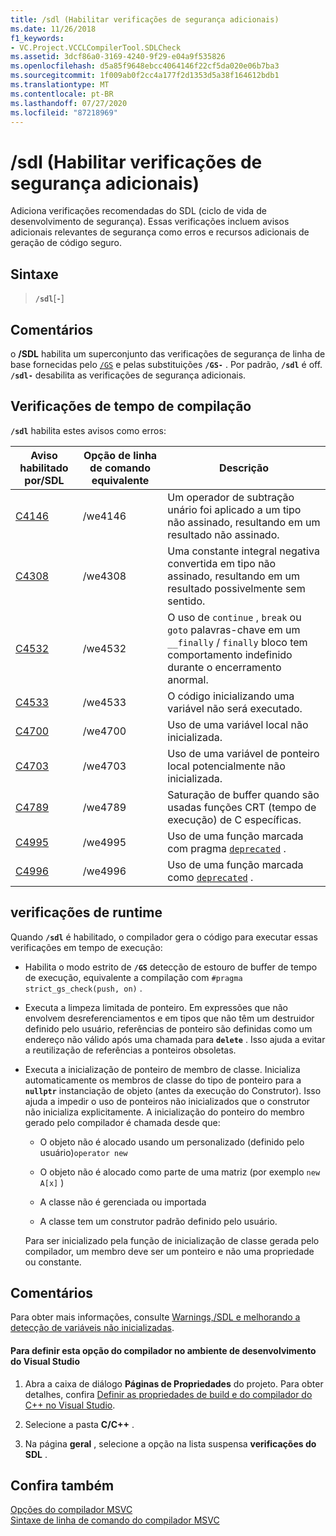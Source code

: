 ```yaml
---
title: /sdl (Habilitar verificações de segurança adicionais)
ms.date: 11/26/2018
f1_keywords:
- VC.Project.VCCLCompilerTool.SDLCheck
ms.assetid: 3dcf86a0-3169-4240-9f29-e04a9f535826
ms.openlocfilehash: d5a85f9648ebcc4064146f22cf5da020e06b7ba3
ms.sourcegitcommit: 1f009ab0f2cc4a177f2d1353d5a38f164612bdb1
ms.translationtype: MT
ms.contentlocale: pt-BR
ms.lasthandoff: 07/27/2020
ms.locfileid: "87218969"
---
```

# <a name="sdl-enable-additional-security-checks"></a>/sdl (Habilitar verificações de segurança adicionais)

Adiciona verificações recomendadas do SDL (ciclo de vida de desenvolvimento de segurança). Essas verificações incluem avisos adicionais relevantes de segurança como erros e recursos adicionais de geração de código seguro.

## <a name="syntax"></a>Sintaxe

> **`/sdl`**[**`-`**]

## <a name="remarks"></a>Comentários

o **/SDL** habilita um superconjunto das verificações de segurança de linha de base fornecidas pelo [`/GS`](gs-buffer-security-check.md) e pelas substituições **`/GS-`** . Por padrão, **`/sdl`** é off. **`/sdl-`** desabilita as verificações de segurança adicionais.

## <a name="compile-time-checks"></a>Verificações de tempo de compilação

**`/sdl`** habilita estes avisos como erros:

|Aviso habilitado por/SDL|Opção de linha de comando equivalente|Descrição|
|------------------------------|-------------------------------------|-----------------|
|[C4146](../../error-messages/compiler-warnings/compiler-warning-level-2-c4146.md)|/we4146|Um operador de subtração unário foi aplicado a um tipo não assinado, resultando em um resultado não assinado.|
|[C4308](../../error-messages/compiler-warnings/compiler-warning-level-2-c4308.md)|/we4308|Uma constante integral negativa convertida em tipo não assinado, resultando em um resultado possivelmente sem sentido.|
|[C4532](../../error-messages/compiler-warnings/compiler-warning-level-1-c4532.md)|/we4532|O uso de `continue` , `break` ou `goto` palavras-chave em um `__finally` / `finally` bloco tem comportamento indefinido durante o encerramento anormal.|
|[C4533](../../error-messages/compiler-warnings/compiler-warning-level-1-c4533.md)|/we4533|O código inicializando uma variável não será executado.|
|[C4700](../../error-messages/compiler-warnings/compiler-warning-level-1-and-level-4-c4700.md)|/we4700|Uso de uma variável local não inicializada.|
|[C4703](../../error-messages/compiler-warnings/compiler-warning-level-4-c4703.md)|/we4703|Uso de uma variável de ponteiro local potencialmente não inicializada.|
|[C4789](../../error-messages/compiler-warnings/compiler-warning-level-1-c4789.md)|/we4789|Saturação de buffer quando são usadas funções CRT (tempo de execução) de C específicas.|
|[C4995](../../error-messages/compiler-warnings/compiler-warning-level-3-c4995.md)|/we4995|Uso de uma função marcada com pragma [`deprecated`](../../preprocessor/deprecated-c-cpp.md) .|
|[C4996](../../error-messages/compiler-warnings/compiler-warning-level-3-c4996.md)|/we4996|Uso de uma função marcada como [`deprecated`](../../cpp/deprecated-cpp.md) .|

## <a name="runtime-checks"></a>verificações de runtime

Quando **`/sdl`** é habilitado, o compilador gera o código para executar essas verificações em tempo de execução:

- Habilita o modo estrito de **`/GS`** detecção de estouro de buffer de tempo de execução, equivalente a compilação com `#pragma strict_gs_check(push, on)` .

- Executa a limpeza limitada de ponteiro. Em expressões que não envolvem desreferenciamentos e em tipos que não têm um destruidor definido pelo usuário, referências de ponteiro são definidas como um endereço não válido após uma chamada para **`delete`** . Isso ajuda a evitar a reutilização de referências a ponteiros obsoletas.

- Executa a inicialização de ponteiro de membro de classe. Inicializa automaticamente os membros de classe do tipo de ponteiro para a **`nullptr`** instanciação de objeto (antes da execução do Construtor). Isso ajuda a impedir o uso de ponteiros não inicializados que o construtor não inicializa explicitamente. A inicialização do ponteiro do membro gerado pelo compilador é chamada desde que:

  - O objeto não é alocado usando um personalizado (definido pelo usuário)`operator new`

  - O objeto não é alocado como parte de uma matriz (por exemplo `new A[x]` )

  - A classe não é gerenciada ou importada

  - A classe tem um construtor padrão definido pelo usuário.

  Para ser inicializado pela função de inicialização de classe gerada pelo compilador, um membro deve ser um ponteiro e não uma propriedade ou constante.

## <a name="remarks"></a>Comentários

Para obter mais informações, consulte [Warnings,/SDL e melhorando a detecção de variáveis não inicializadas](https://cloudblogs.microsoft.com/microsoftsecure/2012/06/06/warnings-sdl-and-improving-uninitialized-variable-detection/).

#### <a name="to-set-this-compiler-option-in-the-visual-studio-development-environment"></a>Para definir esta opção do compilador no ambiente de desenvolvimento do Visual Studio

1. Abra a caixa de diálogo **Páginas de Propriedades** do projeto. Para obter detalhes, confira [Definir as propriedades de build e do compilador do C++ no Visual Studio](../working-with-project-properties.md).

1. Selecione a pasta **C/C++** .

1. Na página **geral** , selecione a opção na lista suspensa **verificações do SDL** .

## <a name="see-also"></a>Confira também

[Opções do compilador MSVC](compiler-options.md)<br/>
[Sintaxe de linha de comando do compilador MSVC](compiler-command-line-syntax.md)
